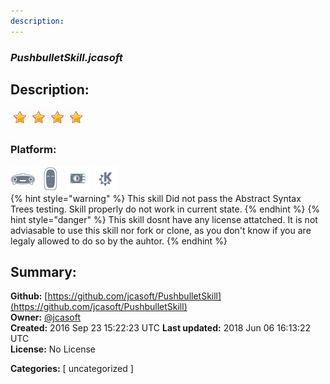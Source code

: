 ```yaml
---
description: 
---
```


### _PushbulletSkill.jcasoft_  
## Description:  
  
  
![](../.gitbook/assets/star.png)![](../.gitbook/assets/star.png)![](../.gitbook/assets/star.png)![](../.gitbook/assets/star.png)  
  
### Platform:  
 ![Mark I](../.gitbook/assets/mark-1-icon.png)  ![Mark II](../.gitbook/assets/mark-2-icon.png)  ![Picroft](../.gitbook/assets/picroft-icon.png)  ![plasmoid](../.gitbook/assets/kde.png)   
{% hint style="warning" %}
This skill Did not pass the Abstract Syntax Trees testing. Skill properly do not work in current state.
{% endhint %}
{% hint style="danger" %}
This skill dosnt have any license attatched. It is not adviasable to use this skill nor fork or clone, as you don't know if you are legaly allowed to do so by the auhtor.
{% endhint %}
  
## Summary:  
**Github:** [https://github.com/jcasoft/PushbulletSkill](https://github.com/jcasoft/PushbulletSkill)  
**Owner:** [@jcasoft](https://github.com/jcasoft)  
**Created:** 2016 Sep 23 15:22:23 UTC  **Last updated:** 2018 Jun 06 16:13:22 UTC  
**License:** No License  
  
**Categories:** [ uncategorized ]   
